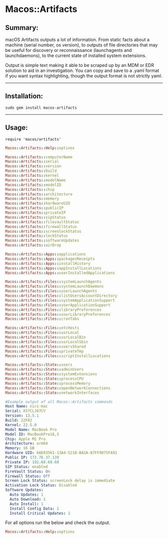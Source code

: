 # Macos::Artifacts

## Summary:
macOS Artifacts outputs a lot of information. From static facts about a machine (serial number, os version), to outputs of file directories that may be useful for discovery or reconnaissance (launchagents and launchdaemons), to the current state of installed system extensions.

Output is simple text making it able to be scraped up by an MDM or EDR solution to aid in an investigation. You can copy and save to a .yaml format if you want syntax highlighting, though the output format is not strictly yaml.

---
## Installation:

`sudo gem install macos-artifacts`

---
## Usage:

`require 'macos/artifacts'`

```ruby
Macos::Artifacts::Help::options

Macos::Artifacts::computerName
Macos::Artifacts::serial
Macos::Artifacts::version
Macos::Artifacts::build
Macos::Artifacts::kernel
Macos::Artifacts::modelName
Macos::Artifacts::modelID
Macos::Artifacts::chip
Macos::Artifacts::architecture
Macos::Artifacts::memory
Macos::Artifacts::hardwareUID
Macos::Artifacts::publicIP
Macos::Artifacts::privateIP
Macos::Artifacts::sipStatus
Macos::Artifacts::filevaultStatus
Macos::Artifacts::firewallStatus
Macos::Artifacts::screenlockStatus
Macos::Artifacts::lockStatus
Macos::Artifacts::softwareUpdates
Macos::Artifacts::airDrop

Macos::Artifacts::Apps::applications
Macos::Artifacts::Apps::packagesReceipts
Macos::Artifacts::Apps::installHistory
Macos::Artifacts::Apps::appInstallLocations
Macos::Artifacts::Apps::userInstalledApplications

Macos::Artifacts::Files::systemLaunchAgents
Macos::Artifacts::Files::systemLaunchDaemons
Macos::Artifacts::Files::userLaunchAgents
Macos::Artifacts::Files::listUsersAccountDirectory
Macos::Artifacts::Files::systemApplicationSupport
Macos::Artifacts::Files::userApplicationSupport
Macos::Artifacts::Files::libraryPreferences
Macos::Artifacts::Files::userLibraryPreferences
Macos::Artifacts::Files::cronTabs

Macos::Artifacts::Files::etcHosts
Macos::Artifacts::Files::usrLocal
Macos::Artifacts::Files::usrLocalBin
Macos::Artifacts::Files::usrLocalSbin
Macos::Artifacts::Files::usersShared
Macos::Artifacts::Files::privateTmp
Macos::Artifacts::Files::scriptInstallLocations

Macos::Artifacts::State::users
Macos::Artifacts::State::adminUsers
Macos::Artifacts::State::systemExtensions
Macos::Artifacts::State::processCPU
Macos::Artifacts::State::processMemory
Macos::Artifacts::State::openNetworkConnections
Macos::Artifacts::State::networkInterfaces
```



```yaml
#Example output of all Macos::Artifacts commands
Host Name: nics-mac
Serial: X57CLJ67CV
Version: 13.5.1
Build: 22F82
Kernel: 22.5.0
Model Name: MacBook Pro
Model ID: MacBookPro18,3
Chip: Apple M1 Pro
Architecture: arm64
Memory: 16 GB
Hardware UID: 6AE03561-13A4-5218-BA2A-87FF9075FA91
Public IP: 172.76.37.139
Private IP: 192.68.68.68
SIP Status: enabled
FireVault Status: On
Firewall Status: Off
Screen Lock Status: screenLock delay is immediate
Activation Lock Status: Disabled
Software Updates:
  Auto Updates: 1
  Auto Download: 1
  Auto Install: 1
  Install Config Data: 1
  Install Critical Updates: 1
```



For all options run the below and check the output.

```ruby
Macos::Artifacts::Help::options
```

